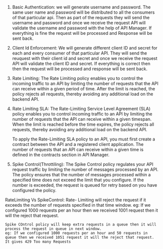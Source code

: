 1. Basic Authentication:
	we will generate username and password. The same user name and password will be distributed to all the consumers of that particular api. Then as part of the requests
	they will send the username and password and once we receive the request API will validate the username and password with the help of API Manager.
	If everything is fine the request will be processed and Response will be sent back.

2. Client Id Enforcement:
	We will generate different client ID and secret for each and every consumer of that particular API. They will send the reuquest with their client id and secret and 
	once we receive the request API will validate the client ID and secret. If everything is correct then then the request will be processed and response will be sent back.

3. Rate Limiting:
	The Rate Limiting policy enables you to control the incoming traffic to an API by limiting the number of requests that the API can receive within a given period of time. 
	After the limit is reached, the policy rejects all requests, thereby avoiding any additional load on the backend API.

4. Rate Limiting SLA:
	The Rate-Limiting Service Level Agreement (SLA) policy enables you to control incoming traffic to an API by limiting the number of requests that the API can receive within a given timespan. 
	When the limit is reached before the time expires, the policy rejects all requests, thereby avoiding any additional load on the backend API.

	To apply the Rate-Limiting SLA policy to an API, you must first create a contract between the API and a registered client application. 
	The number of requests that an API can receive within a given time is defined in the contracts section in API Manager.
	
5. Spike Control(Throttiling):
	The Spike Control policy regulates your API request traffic by limiting the number of messages processed by an API. 
	The policy ensures that the number of messages processed within a specified time does not exceed the limit that you configure. 
	If the number is exceeded, the request is queued for retry based on you have configured the policy.

RateLimiting Vs SpikeControl:
	Rate- Limiting will reject the request if it exceeds the number of requests specified in that time window.
	eg: If we configured 1000 requests per an hour then we received 1001 request then it will the reject that request.
	
	Spike COntrol policy will keep extra requests in a queue then it will process the request in queue in next window.
	eg: If we configured 1000 requests per an hour and 50 requests in queue then we received 1051 request it will the reject that request.
	It gives 429 Too many Requests
